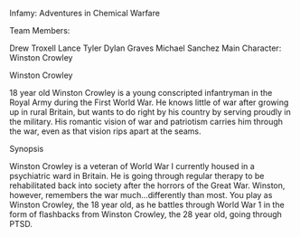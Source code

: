 
Infamy: Adventures in Chemical Warfare

Team Members:

Drew Troxell
Lance Tyler
Dylan Graves
Michael Sanchez
Main Character: Winston Crowley

Winston Crowley

18 year old Winston Crowley is a young conscripted infantryman in the Royal Army during the First World War. He knows little of war after growing up in rural Britain, but wants to do right by his country by serving proudly in the military. His romantic vision of war and patriotism carries him through the war, even as that vision rips apart at the seams.

Synopsis

Winston Crowley is a veteran of World War I currently housed in a psychiatric ward in Britain. He is going through regular therapy to be rehabilitated back into society after the horrors of the Great War. Winston, however, remembers the war much...differently than most. You play as Winston Crowley, the 18 year old, as he battles through World War 1 in the form of flashbacks from Winston Crowley, the 28 year old, going through PTSD.
